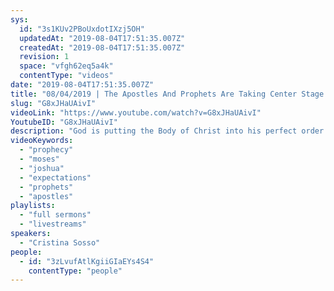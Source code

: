 ```yaml
---
sys:
  id: "3s1KUv2PBoUxdotIXzj5OH"
  updatedAt: "2019-08-04T17:51:35.007Z"
  createdAt: "2019-08-04T17:51:35.007Z"
  revision: 1
  space: "vfgh62eq5a4k"
  contentType: "videos"
date: "2019-08-04T17:51:35.007Z"
title: "08/04/2019 | The Apostles And Prophets Are Taking Center Stage (Pastor Cris Sosso)"
slug: "G8xJHaUAivI"
videoLink: "https://www.youtube.com/watch?v=G8xJHaUAivI"
YoutubeID: "G8xJHaUAivI"
description: "God is putting the Body of Christ into his perfect order. Self appoint ministers and man appointed ministers are being replaced by people who are appointed by God himself. This sermon was delivered by Pastor Cristina Sosso at Freedom Fellowship Church International on August 04, 2019."
videoKeywords:
  - "prophecy"
  - "moses"
  - "joshua"
  - "expectations"
  - "prophets"
  - "apostles"
playlists:
  - "full sermons"
  - "livestreams"
speakers:
  - "Cristina Sosso"
people:
  - id: "3zLvufAtlKgiiGIaEYs4S4"
    contentType: "people"
---
```

